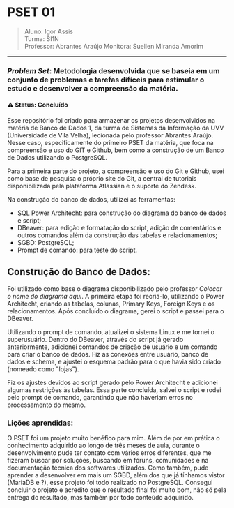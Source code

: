# PSET 01
> Aluno: Igor Assis<br>
> Turma: SI1N<br>
> Professor: Abrantes Araújo
> Monitora: Suellen Miranda Amorim
---
### _Problem Set_: Metodologia desenvolvida que se baseia em um conjunto de problemas e tarefas difíceis para estimular o estudo e desenvolver a compreensão da matéria.
#### ⚠️ Status: Concluído

Esse repositório foi criado para armazenar os projetos desenvolvidos na matéria de Banco de Dados 1, da turma de Sistemas da Informação da UVV (Universidade de Vila Velha), lecionada pelo professor Abrantes Araújo. Nesse caso, especificamente do primeiro PSET da matéria, que foca na compreensão e uso do GIT e Github, bem como a construção de um Banco de Dados utilizando o PostgreSQL.
  
Para a primeira parte do projeto, a compreensão e uso do Git e Github, usei como base de pesquisa o próprio site do Git, a central de tutoriais disponibilizada pela plataforma Atlassian e o suporte do Zendesk.

Na construção do banco de dados, utilizei as ferramentas:
- SQL Power Architecht: para construção do diagrama do banco de dados e script;
- DBeaver: para edição e formatação do script, adição de comentários e outros comandos além da construção das tabelas e relacionamentos;
- SGBD: PostgreSQL;
- Prompt de comando: para teste do script.
  
## Construção do Banco de Dados:
Foi utilizado como base o diagrama disponibilizado pelo professor _Colocar o nome do diagrama aqui_. A primeira etapa foi recriá-lo, utilizando o Power Architecht, criando as tabelas, colunas, Primary Keys, Foreign Keys e os relacionamentos. Após concluído o diagrama, gerei o script e passei para o DBeaver.

Utilizando o prompt de comando, atualizei o sistema Linux e me tornei o superusuário. Dentro do DBeaver, através do script já gerado anteriormente, adicionei comandos de criação de usuário e um comando para criar o banco de dados. Fiz as conexões entre usuário, banco de dados e schema, e ajustei o esquema padrão para o que havia sido criado (nomeado como "lojas").

Fiz os ajustes devidos ao script gerado pelo Power Architecht e adicionei algumas restrições às tabelas. Essa parte concluída, salvei o script e rodei pelo prompt de comando, garantindo que não haveriam erros no processamento do mesmo.

### Lições aprendidas:

O PSET foi um projeto muito benéfico para mim. Além de por em prática o conhecimento adquirido ao longo de três meses de aula, durante o desenvolvimento pude ter contato com vários erros diferentes, que me fizeram buscar por soluções, buscando em fóruns, comunidades e na documentação técnica dos softwares utilizados. Como também, pude aprender a desenvolver em mais um SGBD, além dos que já tínhamos vistor (MariaDB e ?), esse projeto foi todo realizado no PostgreSQL. Consegui concluir o projeto e acredito que o resultado final foi muito bom, não só pela entrega do resultado, mas também por todo conteúdo adquirido.

    
